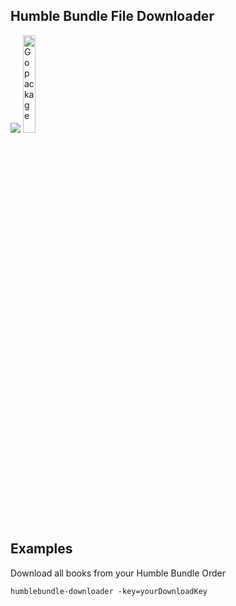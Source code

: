 Humble Bundle File Downloader
-----------------------------

<a href="http://trello.com"><img src="http://www.gamasutra.com/db_area/images/news/2017/Feb/291206/humblebundle128.jpg"></a>
<a href="http://golang.org"><img alt="Go package" src="https://golang.org/doc/gopher/appenginegophercolor.jpg" width="20%" /></a>

## Examples

Download all books from your Humble Bundle Order

```shell
humblebundle-downloader -key=yourDownloadKey
```
